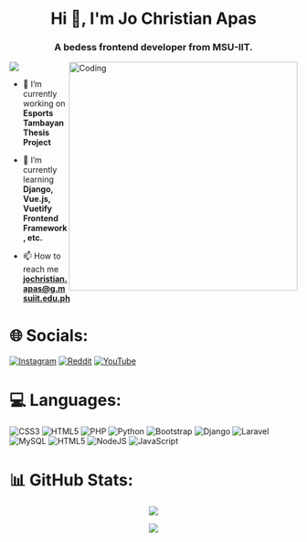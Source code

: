 <h1 align="center">Hi 👋, I'm Jo Christian Apas</h1>
<h3 align="center">A bedess frontend developer from MSU-IIT.</h3>
<img align="right" alt="Coding" width="400" src="https://i.pinimg.com/originals/f1/e7/34/f1e734f9cade86fe737a9aa404ad5677.gif">
<p><img src="https://komarev.com/ghpvc/?username=jcoy01&color=blueviolet&style=for-the-badge"></p>

- 🔭 I’m currently working on **Esports Tambayan Thesis Project**

- 🌱 I’m currently learning **Django, Vue.js, Vuetify Frontend Framework, etc.**

- 📫 How to reach me **jochristian.apas@g.msuiit.edu.ph**


# 🌐 Socials:
[![Instagram](https://img.shields.io/badge/Instagram-%23E4405F.svg?logo=Instagram&logoColor=white)](https://instagram.com/doughjo_) [![Reddit](https://img.shields.io/badge/Reddit-%23FF4500.svg?logo=Reddit&logoColor=white)](https://reddit.com/user/bedessss) [![YouTube](https://img.shields.io/badge/YouTube-%23FF0000.svg?logo=YouTube&logoColor=white)](https://youtube.com/@bedessgaming) 

# 💻 Languages:
![CSS3](https://img.shields.io/badge/css3-%231572B6.svg?style=for-the-badge&logo=css3&logoColor=white) ![HTML5](https://img.shields.io/badge/html5-%23E34F26.svg?style=for-the-badge&logo=html5&logoColor=white) ![PHP](https://img.shields.io/badge/php-%23777BB4.svg?style=for-the-badge&logo=php&logoColor=white) ![Python](https://img.shields.io/badge/python-3670A0?style=for-the-badge&logo=python&logoColor=ffdd54) ![Bootstrap](https://img.shields.io/badge/bootstrap-%23563D7C.svg?style=for-the-badge&logo=bootstrap&logoColor=white) ![Django](https://img.shields.io/badge/django-%23092E20.svg?style=for-the-badge&logo=django&logoColor=white) ![Laravel](https://img.shields.io/badge/laravel-%23FF2D20.svg?style=for-the-badge&logo=laravel&logoColor=white) ![MySQL](https://img.shields.io/badge/mysql-%2300f.svg?style=for-the-badge&logo=mysql&logoColor=white) ![HTML5](https://img.shields.io/badge/html5-%23E34F26.svg?style=for-the-badge&logo=html5&logoColor=white) ![NodeJS](https://img.shields.io/badge/node.js-6DA55F?style=for-the-badge&logo=node.js&logoColor=white) ![JavaScript](https://img.shields.io/badge/javascript-%23323330.svg?style=for-the-badge&logo=javascript&logoColor=%23F7DF1E)

# 📊 GitHub Stats:
<p align="center">
  <img src="https://github-readme-streak-stats.herokuapp.com/?user=jcoy01&theme=nightowl&hide_border=false" />
</p>

<p align="center">
  <img align="center" src="https://github-readme-stats.vercel.app/api?username=jcoy01&theme=nightowl&hide_border=false&include_all_commits=false&count_private=false" />
</p>

